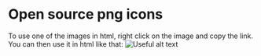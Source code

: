 # Open source png icons #

To use one of the images in html, right click on the image and copy the link. You can then use it in html like that:
<img src="[your link]" alt="Useful alt text">